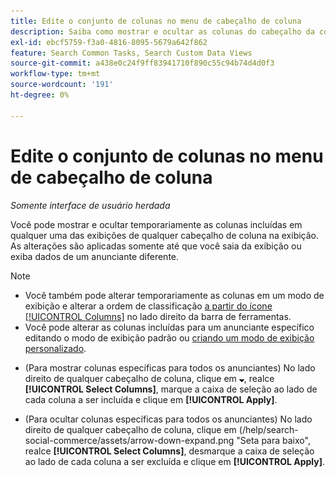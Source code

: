 ```yaml
---
title: Edite o conjunto de colunas no menu de cabeçalho de coluna
description: Saiba como mostrar e ocultar as colunas do cabeçalho da coluna.
exl-id: ebcf5759-f3a0-4816-8095-5679a642f862
feature: Search Common Tasks, Search Custom Data Views
source-git-commit: a438e0c24f9ff83941710f890c55c94b74d4d0f3
workflow-type: tm+mt
source-wordcount: '191'
ht-degree: 0%

---
```


# Edite o conjunto de colunas no menu de cabeçalho de coluna

<!-- Doesn't include instructions for legacy Portfolios views; not available for Reports -->

*Somente interface de usuário herdada*

Você pode mostrar e ocultar temporariamente as colunas incluídas em qualquer uma das exibições de qualquer cabeçalho de coluna na exibição. As alterações são aplicadas somente até que você saia da exibição ou exiba dados de um anunciante diferente.

>[!NOTE]
>
>* Você também pode alterar temporariamente as colunas em um modo de exibição e alterar a ordem de classificação [a partir do ícone [!UICONTROL Columns]](/help/search-social-commerce/common-tasks/data-views/ad-hoc-settings/column-set-edit-sort-icon.md) no lado direito da barra de ferramentas.
>* Você pode alterar as colunas incluídas para um anunciante específico editando o modo de exibição padrão ou [criando um modo de exibição personalizado](/help/search-social-commerce/common-tasks/data-views/custom-default-views-manage.md#create-custom-view).

* (Para mostrar colunas específicas para todos os anunciantes) No lado direito de qualquer cabeçalho de coluna, clique em ![Seta para baixo](/help/search-social-commerce/assets/arrow-down-expand.png "Seta para baixo"), realce **[!UICONTROL Select Columns]**, marque a caixa de seleção ao lado de cada coluna a ser incluída e clique em **[!UICONTROL Apply]**.

* (Para ocultar colunas específicas para todos os anunciantes) No lado direito de qualquer cabeçalho de coluna, clique em (/help/search-social-commerce/assets/arrow-down-expand.png &quot;Seta para baixo&quot;, realce **[!UICONTROL Select Columns]**, desmarque a caixa de seleção ao lado de cada coluna a ser excluída e clique em **[!UICONTROL Apply]**.
